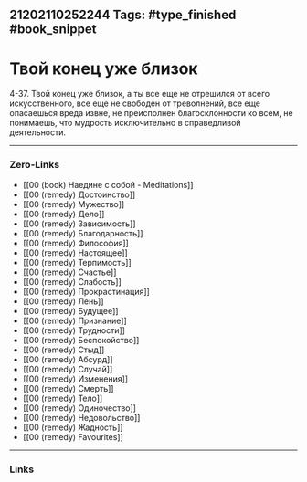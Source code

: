 21202110252244
Tags: #type_finished #book_snippet 
---
# Твой конец уже близок

 4-37. Твой конец уже близок, а ты все еще не отрешился от всего искусственного, все еще не свободен от треволнений, все еще опасаешься вреда извне, не преисполнен благосклонности ко всем, не понимаешь, что мудрость исключительно в справедливой деятельности. 

---
### Zero-Links
 - [[00 (book) Наедине с собой - Meditations]]
 - [[00 (remedy) Достоинство]]
 - [[00 (remedy) Мужество]]
 - [[00 (remedy) Дело]]
 - [[00 (remedy) Зависимость]]
 - [[00 (remedy) Благодарность]]
 - [[00 (remedy) Философия]]
 - [[00 (remedy) Настоящее]]
 - [[00 (remedy) Терпимость]]
 - [[00 (remedy) Счастье]]
 - [[00 (remedy) Слабость]]
 - [[00 (remedy) Прокрастинация]]
 - [[00 (remedy) Лень]]
 - [[00 (remedy) Будущее]]
 - [[00 (remedy) Признание]]
 - [[00 (remedy) Трудности]]
 - [[00 (remedy) Беспокойство]]
 - [[00 (remedy) Стыд]]
 - [[00 (remedy) Абсурд]]
 - [[00 (remedy) Случай]]
 - [[00 (remedy) Изменения]]
 - [[00 (remedy) Смерть]]
 - [[00 (remedy) Тело]]
 - [[00 (remedy) Одиночество]]
 - [[00 (remedy) Недовольство]]
 - [[00 (remedy) Жадность]]
 - [[00 (remedy) Favourites]]
---
### Links
